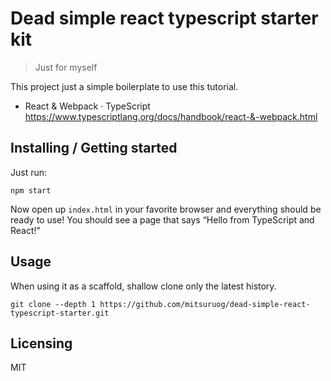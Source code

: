 # Dead simple react typescript starter kit

> Just for myself

This project just a simple boilerplate to use this tutorial.

- React & Webpack · TypeScript https://www.typescriptlang.org/docs/handbook/react-&-webpack.html

## Installing / Getting started

Just run:

```shell
npm start 
```

Now open up `index.html` in your favorite browser and everything should be ready to use! 
You should see a page that says “Hello from TypeScript and React!”

## Usage

When using it as a scaffold, shallow clone only the latest history.


```
git clone --depth 1 https://github.com/mitsuruog/dead-simple-react-typescript-starter.git
```

## Licensing

MIT
